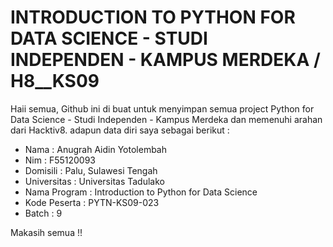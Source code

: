 # INTRODUCTION TO PYTHON FOR DATA SCIENCE - STUDI INDEPENDEN - KAMPUS MERDEKA / H8__KS09

Haii semua, Github ini di buat untuk menyimpan semua project Python for Data Science - Studi Independen - Kampus Merdeka 
dan memenuhi arahan dari Hacktiv8. adapun data diri saya sebagai berikut :

- Nama            : Anugrah Aidin Yotolembah
- Nim             : F55120093
- Domisili        : Palu, Sulawesi Tengah
- Universitas     : Universitas Tadulako
- Nama Program    : Introduction to Python for Data Science
- Kode Peserta    : PYTN-KS09-023
- Batch           : 9 


Makasih semua !!
